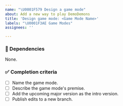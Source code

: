 ```yaml
---
name: "\U0001F579️ Design a game mode"
about: Add a new way to play DemoDemons
title: 'Design game mode: <Game Mode Name>'
labels: "\U0001F3AE Game Modes"
assignees: ''

---
```


<!-- Pitch the game mode in this description. -->

### 🛑 Dependencies
<!-- Are there any issues that need to be completed before this one? -->
None.

### ✅ Completion criteria
- [ ] Name the game mode.
- [ ] Describe the game mode's premise.
- [ ] Add the upcoming major version as the intro version.
- [ ] Publish edits to a new branch. <!-- Don't directly commit to main. -->
<!-- Add anything else deemed necessary. -->

<!--
Here are some useful links for you after you publish this issue:
* Edit game-modes.md from the main branch: https://github.com/DemoDemons/design/edit/main/matches/game-modes.md)
-->
